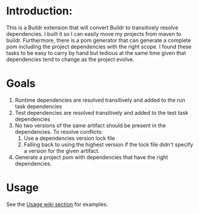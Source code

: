 # Introduction:
This is a Buildr extension that will convert Buildr to transitively resolve dependencies. I built it so I can easily move my projects from maven to buildr. Furthermore, there is a pom generator that can generate a complete pom including the project dependencies with the right scope. I found these tasks to be easy to carry by hand but tedious at the same time given that dependencies tend to change as the project evolve.

# Goals
1. Runtime dependencies are resolved transitively and added to the run task dependencies
2. Test dependencies are resolved transitively and added to the test task dependencies
3. No two versions of the same artifact should be present in the dependencies. To resolve conflicts:
    1. Use a dependencies version lock file
    2. Falling back to using the highest version if the lock file didn't specify a version for the given artifact.
4. Generate a project pom with dependencies that have the right dependencies.

# Usage
See the [Usage wiki section](https://github.com/jvshahid/transitive-buildr/wiki/Usage) for examples.